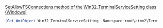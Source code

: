 [SetAllowTSConnections method of the Win32_TerminalServiceSetting class (Windows)](https://msdn.microsoft.com/ja-jp/library/aa383644(v=vs.85).aspx)

```PowerShell
(Get-WmiObject Win32_TerminalServiceSetting -Namespace root\cimv2\TerminalServices).SetAllowTsConnections(1,1)

```

